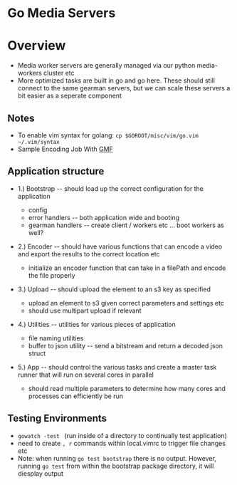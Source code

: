 Go Media Servers
=

Overview
=

-	Media worker servers are generally managed via our python media-workers cluster etc
-	More optimized tasks are built in go and go here. These should still connect to the same gearman servers, but we can scale these servers a bit easier as a seperate component

Notes
-

-	To enable vim syntax for golang: `cp $GOROOT/misc/vim/go.vim ~/.vim/syntax`
-	Sample Encoding Job With [GMF](https://code.google.com/p/gmf/source/browse/gmf/Demultiplexer.go)

Application structure
-

-	1.) Bootstrap -- should load up the correct configuration for the application
	
	-	config
	-	error handlers -- both application wide and booting 
	-	gearman handlers -- create client / workers etc ... boot workers as well?

-	2.) Encoder -- should have various functions that can encode a video and export the results to the correct location etc
	
	-	initialize an encoder function that can take in a filePath and encode the file properly
	
-	3.) Upload -- should upload the element to an s3 key as specified 

	-	upload an element to s3 given correct parameters and settings etc
	-	should use multipart upload if relevant

-	4.) Utilities -- utilities for various pieces of application

	-	file naming utilities
	-	buffer to json utility -- send a bitstream and return a decoded json struct

-	5.) App -- should control the various tasks and create a master task runner that will run on several cores in parallel 
	
	-	should read multiple parameters to determine how many cores and processes can efficiently be run 

Testing Environments 
-


-	`gowatch -test ` (run inside of a directory to continually test application)
-	need to create `, r` commands within local.vimrc to trigger file changes etc 
-	Note: when running `go test bootstrap` there is no output. However, running `go test` from within the bootstrap package directory, it will diesplay output










